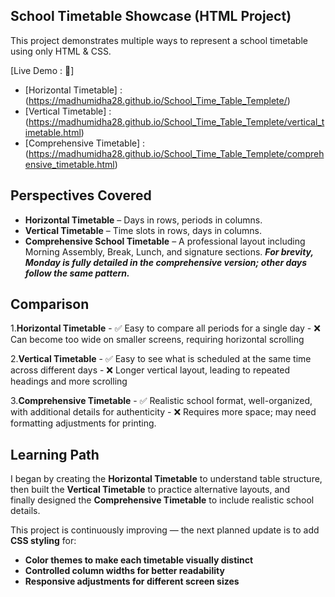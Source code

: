 ## School Timetable Showcase (HTML Project)

  This project demonstrates multiple ways to represent a school timetable using only HTML & CSS.

[Live Demo : 🔗]
  - [Horizontal Timetable]    : (https://madhumidha28.github.io/School_Time_Table_Templete/)
  - [Vertical Timetable]      : (https://madhumidha28.github.io/School_Time_Table_Templete/vertical_timetable.html)
  - [Comprehensive Timetable] : (https://madhumidha28.github.io/School_Time_Table_Templete/comprehensive_timetable.html)

## Perspectives Covered
  
  - **Horizontal Timetable** – Days in rows, periods in columns.
  - **Vertical Timetable** – Time slots in rows, days in columns.
  - **Comprehensive School Timetable** – A professional layout including Morning Assembly, Break, Lunch, and signature sections.
  ***For brevity, Monday is fully detailed in the comprehensive version; other days follow the same pattern.***

## Comparison

  1.**Horizontal Timetable**
      - ✅ Easy to compare all periods for a single day
      - ❌ Can become too wide on smaller screens, requiring horizontal scrolling
  
  2.**Vertical Timetable**
      - ✅ Easy to see what is scheduled at the same time across different days
      - ❌ Longer vertical layout, leading to repeated headings and more scrolling
  
  3.**Comprehensive Timetable**
      - ✅ Realistic school format, well-organized, with additional details for authenticity
      - ❌ Requires more space; may need formatting adjustments for printing.

## Learning Path

  I began by creating the **Horizontal Timetable** to understand table structure, then built the **Vertical Timetable** to practice alternative layouts, and     
  finally designed the **Comprehensive Timetable** to include realistic school details.


  This project is continuously improving — the next planned update is to add **CSS styling** for:

   - **Color themes to make each timetable visually distinct**
   - **Controlled column widths for better readability**
   - **Responsive adjustments for different screen sizes**
